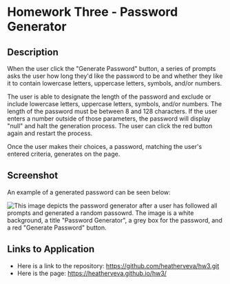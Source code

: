# Homework Three - Password Generator

## Description

When the user click the "Generate Password" button, a series of prompts asks the user how long they'd like the password to be and whether they like it to contain lowercase letters, uppercase letters, symbols, and/or numbers.

The user is able to designate the length of the password and exclude or include lowercase letters, uppercase letters, symbols, and/or numbers. The length of the password must be between 8 and 128 characters. If the user enters a number outside of those parameters, the password will display "null" and halt the generation process. The user can click the red button again and restart the process.

Once the user makes their choices, a password, matching the user's entered criteria, generates on the page.

## Screenshot

An example of a generated password can be seen below:

![This image depicts the password generator after a user has followed all prompts and generated a random passowrd. The image is a white background, a title "Password Generator", a grey box for the password, and a red "Generate Password" button.](./assets.password.png)

## Links to Application

- Here is a link to the repository: https://github.com/heatherveva/hw3.git
- Here is the page: https://heatherveva.github.io/hw3/
